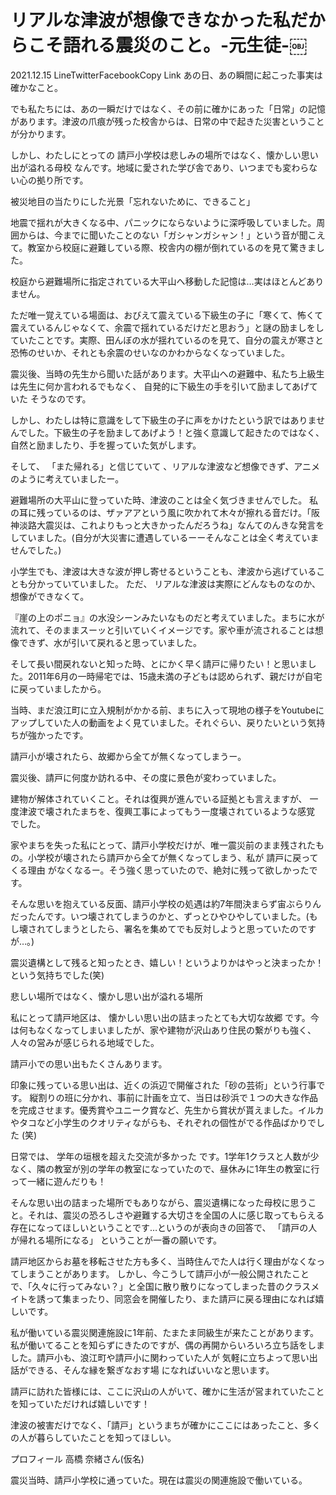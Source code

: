 # リアルな津波が想像できなかった私だからこそ語れる震災のこと。-元生徒-￼

2021.12.15
LineTwitterFacebookCopy Link
あの日、あの瞬間に起こった事実は確かなこと。

でも私たちには、あの一瞬だけではなく、その前に確かにあった「日常」の記憶があります。津波の爪痕が残った校舎からは、日常の中で起きた災害ということが分かります。

しかし、わたしにとっての 請戸小学校は悲しみの場所ではなく、懐かしい思い出が溢れる母校 なんです。地域に愛された学び舎であり、いつまでも変わらない心の拠り所です。

被災地目の当たりにした光景「忘れないために、できること」

地震で揺れが大きくなる中、パニックにならないように深呼吸していました。周囲からは、今までに聞いたことのない「ガシャンガシャン！」という音が聞こえて。教室から校庭に避難している際、校舎内の棚が倒れているのを見て驚きました。

校庭から避難場所に指定されている大平山へ移動した記憶は…実はほとんどありません。

ただ唯一覚えている場面は、おびえて震えている下級生の子に「寒くて、怖くて震えているんじゃなくて、余震で揺れているだけだと思おう」と謎の励ましをしていたことです。実際、田んぼの水が揺れているのを見て、自分の震えが寒さと恐怖のせいか、それとも余震のせいなのかわからなくなっていました。

震災後、当時の先生から聞いた話があります。大平山への避難中、私たち上級生は先生に何か言われるでもなく、  自発的に下級生の手を引いて励ましてあげていた そうなのです。

しかし、わたしは特に意識をして下級生の子に声をかけたという訳ではありませんでした。下級生の子を励ましてあげよう！と強く意識して起きたのではなく、自然と励ましたり、手を握っていた気がします。

そして、 「また帰れる」と信じていて 、リアルな津波など想像できず、アニメのように考えていましたー。

避難場所の大平山に登っていた時、津波のことは全く気づきませんでした。
私の耳に残っているのは、ザァアアという風に吹かれて木々が擦れる音だけ。「阪神淡路大震災は、これよりもっと大きかったんだろうね」なんてのんきな発言をしていました。(自分が大災害に遭遇しているーーそんなことは全く考えていませんでした。)

小学生でも、津波は大きな波が押し寄せるということも、津波から逃げていることも分かっていていました。 ただ、 リアルな津波は実際にどんなものなのか、想像ができなくて。

『崖の上のポニョ』の水没シーンみたいなものだと考えていました。まちに水が流れて、そのままスーッと引いていくイメージです。家や車が流されることは想像できず、水が引いて戻れると思っていました。

そして長い間戻れないと知った時、とにかく早く請戸に帰りたい！と思いました。2011年6月の一時帰宅では、15歳未満の子どもは認められず、親だけが自宅に戻っていましたから。

当時、まだ浪江町に立入規制がかかる前、まちに入って現地の様子をYoutubeにアップしていた人の動画をよく見ていました。それぐらい、戻りたいという気持ちが強かったです。

請戸小が壊されたら、故郷から全てが無くなってしまうー。

震災後、請戸に何度か訪れる中、その度に景色が変わっていました。

建物が解体されていくこと。それは復興が進んでいる証拠とも言えますが、 一度津波で壊されたまちを、復興工事によってもう一度壊されているような感覚 でした。

家やまちを失った私にとって、請戸小学校だけが、唯一震災前のまま残されたもの。小学校が壊されたら請戸から全てが無くなってしまう、私が 請戸に戻ってくる理由 がなくなるー。そう強く思っていたので、絶対に残って欲しかったです。

そんな思いを抱えている反面、請戸小学校の処遇は約7年間決まらず宙ぶらりんだったんです。いつ壊されてしまうのかと、ずっとひやひやしていました。(もし壊されてしまうとしたら、署名を集めてでも反対しようと思っていたのですが…。)

震災遺構として残ると知ったとき、嬉しい！というよりかはやっと決まったか！という気持ちでした(笑)

悲しい場所ではなく、懐かし思い出が溢れる場所

私にとって請戸地区は、 懐かしい思い出の詰まったとても大切な故郷 です。今は何もなくなってしまいましたが、家や建物が沢山あり住民の繋がりも強く、人々の営みが感じられる地域でした。

請戸小での思い出もたくさんあります。

印象に残っている思い出は、近くの浜辺で開催された「砂の芸術」という行事です。
縦割りの班に分かれ、事前に計画を立て、当日は砂浜で１つの大きな作品を完成させます。優秀賞やユニーク賞など、先生から賞状が貰えました。イルカやタコなど小学生のクオリティながらも、それぞれの個性がでる作品ばかりでした (笑)

日常では、 学年の垣根を超えた交流が多かった です。1学年1クラスと人数が少なく、隣の教室が別の学年の教室になっていたので、昼休みに1年生の教室に行って一緒に遊んだりも！

そんな思い出の詰まった場所でもありながら、震災遺構になった母校に思うこと。それは、震災の恐ろしさや避難する大切さを全国の人に感じ取ってもらえる存在になってほしいということです…というのが表向きの回答で、 「請戸の人が帰れる場所になる」 ということが一番の願いです。

請戸地区からお墓を移転させた方も多く、当時住んでた人は行く理由がなくなってしまうことがあります。
しかし、今こうして請戸小が一般公開されたことで、「久々に行ってみない？」と全国に散り散りになってしまった昔のクラスメイトを誘って集まったり、同窓会を開催したり、また請戸に戻る理由になれば嬉しいです。

私が働いている震災関連施設に1年前、たまたま同級生が来たことがあります。私が働いてることを知らずにきたのですが、偶の再開からいろいろ立ち話をしました。請戸小も、浪江町や請戸小に関わっていた人が 気軽に立ちよって思い出話ができる、そんな縁を繋ぎなおす場 になればいいなと思います。

請戸に訪れた皆様には、ここに沢山の人がいて、確かに生活が営まれていたことを知っていただければ嬉しいです！

津波の被害だけでなく、「請戸」というまちが確かにここにはあったこと、多くの人が暮らしていたことを知ってほしい。

プロフィール
高橋 奈緒さん(仮名)

震災当時、請戸小学校に通っていた。現在は震災の関連施設で働いている。
